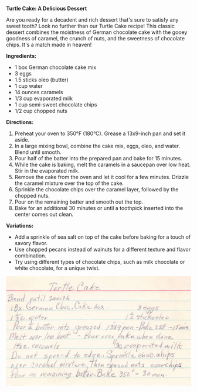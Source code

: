 **Turtle Cake: A Delicious Dessert**

Are you ready for a decadent and rich dessert that's sure to satisfy any sweet tooth? Look no further than our Turtle Cake recipe! This classic dessert combines the moistness of German chocolate cake with the gooey goodness of caramel, the crunch of nuts, and the sweetness of chocolate chips. It's a match made in heaven!

**Ingredients:**

* 1 box German chocolate cake mix
* 3 eggs
* 1.5 sticks oleo (butter)
* 1 cup water
* 14 ounces caramels
* 1/3 cup evaporated milk
* 1 cup semi-sweet chocolate chips
* 1/2 cup chopped nuts

**Directions:**

1. Preheat your oven to 350°F (180°C). Grease a 13x9-inch pan and set it aside.
2. In a large mixing bowl, combine the cake mix, eggs, oleo, and water. Blend until smooth.
3. Pour half of the batter into the prepared pan and bake for 15 minutes.
4. While the cake is baking, melt the caramels in a saucepan over low heat. Stir in the evaporated milk.
5. Remove the cake from the oven and let it cool for a few minutes. Drizzle the caramel mixture over the top of the cake.
6. Sprinkle the chocolate chips over the caramel layer, followed by the chopped nuts.
7. Pour on the remaining batter and smooth out the top.
8. Bake for an additional 30 minutes or until a toothpick inserted into the center comes out clean.

**Variations:**

* Add a sprinkle of sea salt on top of the cake before baking for a touch of savory flavor.
* Use chopped pecans instead of walnuts for a different texture and flavor combination.
* Try using different types of chocolate chips, such as milk chocolate or white chocolate, for a unique twist.



![Recipe scan 1](images/Turtle%20Cake-1.webp)